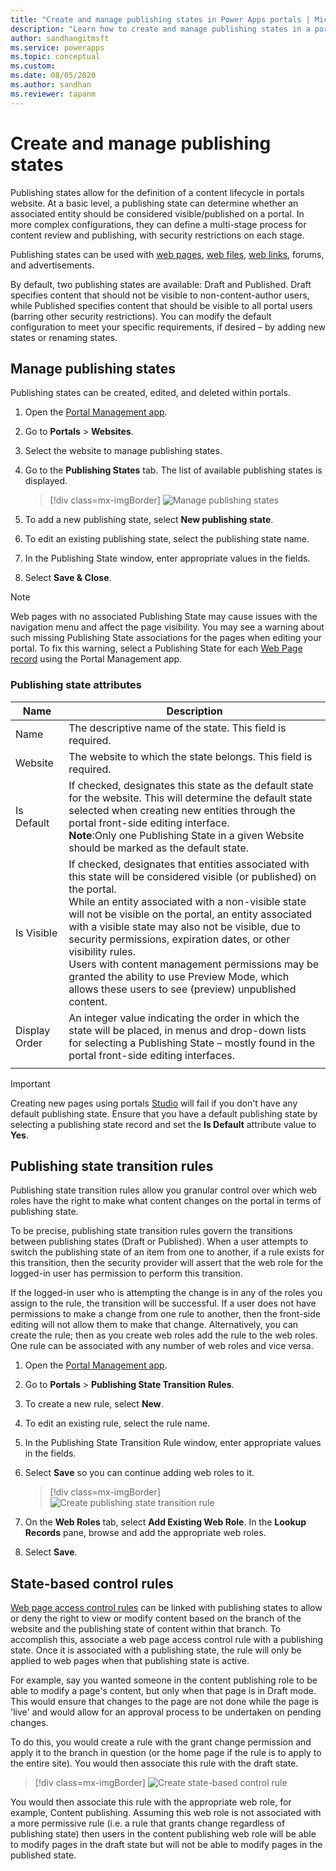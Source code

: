 ```yaml
---
title: "Create and manage publishing states in Power Apps portals | MicrosoftDocs"
description: "Learn how to create and manage publishing states in a portal."
author: sandhangitmsft
ms.service: powerapps
ms.topic: conceptual
ms.custom:
ms.date: 08/05/2020
ms.author: sandhan
ms.reviewer: tapanm
---
```


# Create and manage publishing states

Publishing states allow for the definition of a content lifecycle in portals website. At a basic level, a publishing state can determine whether an associated entity should be considered visible/published on a portal. In more complex configurations, they can define a multi-stage process for content review and publishing, with security restrictions on each stage.

Publishing states can be used with [web pages](web-page.md), [web files](web-files.md), [web links](manage-web-links.md), forums, and advertisements.

By default, two publishing states are available: Draft and Published. Draft specifies content that should not be visible to non-content-author users, while Published specifies content that should be visible to all portal users (barring other security restrictions). You can modify the default configuration to meet your specific requirements, if desired – by adding new states or renaming states.

## Manage publishing states

Publishing states can be created, edited, and deleted within portals.

1. Open the [Portal Management app](configure-portal.md).

2. Go to **Portals** > **Websites**.

3. Select the website to manage publishing states.

4. Go to the **Publishing States** tab. The list of available publishing states is displayed.

    > [!div class=mx-imgBorder]
    > ![Manage publishing states](../media/publishing-states.png "Manage publishing states")

5. To add a new publishing state, select **New publishing state**.

6. To edit an existing publishing state, select the publishing state name.

7. In the Publishing State window, enter appropriate values in the fields.

8. Select **Save & Close**.

> [!NOTE]
> Web pages with no associated Publishing State may cause issues with the navigation menu and affect the page visibility. You may see a warning about such missing Publishing State associations for the pages when editing your portal. To fix this warning, select a Publishing State for each [Web Page record](web-page.md) using the Portal Management app.

### Publishing state attributes

|Name|Description|
|-----|--------|
|Name|The descriptive name of the state. This field is required.|
|Website|The website to which the state belongs. This field is required.|
|Is Default|If checked, designates this state as the default state for the website. This will determine the default state selected when creating new entities through the portal front-side editing interface.<br>**Note**:Only one Publishing State in a given Website should be marked as the default state.|
|Is Visible|If checked, designates that entities associated with this state will be considered visible (or published) on the portal.<br>While an entity associated with a non-visible state will not be visible on the portal, an entity associated with a visible state may also not be visible, due to security permissions, expiration dates, or other visibility rules.<br>Users with content management permissions may be granted the ability to use Preview Mode, which allows these users to see (preview) unpublished content.|
|Display Order|An integer value indicating the order in which the state will be placed, in menus and drop-down lists for selecting a Publishing State – mostly found in the portal front-side editing interfaces.|
|||

> [!IMPORTANT]
> Creating new pages using portals [Studio](../portal-designer-anatomy.md) will fail if you don't have any default publishing state. Ensure that you have a default publishing state by selecting a publishing state record and set the **Is Default** attribute value to **Yes**.

## Publishing state transition rules

Publishing state transition rules allow you granular control over which web roles have the right to make what content changes on the portal in terms of publishing state.

To be precise, publishing state transition rules govern the transitions between publishing states (Draft or Published). When a user attempts to switch the publishing state of an item from one to another, if a rule exists for this transition, then the security provider will assert that the web role for the logged-in user has permission to perform this transition.

If the logged-in user who is attempting the change is in any of the roles you assign to the rule, the transition will be successful. If a user does not have permissions to make a change from one rule to another, then the front-side editing will not allow them to make that change. Alternatively, you can create the rule; then as you create web roles add the rule to the web roles. One rule can be associated with any number of web roles and vice versa.

1. Open the [Portal Management app](configure-portal.md).

2. Go to **Portals** > **Publishing State Transition Rules**.

3. To create a new rule, select **New**.

4. To edit an existing rule, select the rule name.

5. In the Publishing State Transition Rule window, enter appropriate values in the fields.

6. Select **Save** so you can continue adding web roles to it.

    > [!div class=mx-imgBorder]
    > ![Create publishing state transition rule](../media/publishing-state-transition-rule.png "Create publishing state transition rule")

7. On the **Web Roles** tab, select **Add Existing Web Role**. In the **Lookup Records** pane, browse and add the appropriate web roles.

8. Select **Save**.

## State-based control rules

[Web page access control rules](webpage-access-control.md) can be linked with publishing states to allow or deny the right to view or modify content based on the branch of the website and the publishing state of content within that branch. To accomplish this, associate a web page access control rule with a publishing state. Once it is associated with a publishing state, the rule will only be applied to web pages when that publishing state is active.

For example, say you wanted someone in the content publishing role to be able to modify a page's content, but only when that page is in Draft mode.  This would ensure that changes to the page are not done while the page is 'live' and would allow for an approval process to be undertaken on pending changes.

To do this, you would create a rule with the grant change permission and apply it to the branch in question (or the home page if the rule is to apply to the entire site). You would then associate this rule with the draft state.

> [!div class=mx-imgBorder]
> ![Create state-based control rule](../media/state-based-control-rule.png "Create state-based control rule")

You would then associate this rule with the appropriate web role, for example, Content publishing. Assuming this web role is not associated with a more permissive rule (i.e. a rule that grants change regardless of publishing state) then users in the content publishing web role will be able to modify pages in the draft state but will not be able to modify pages in the published state.

